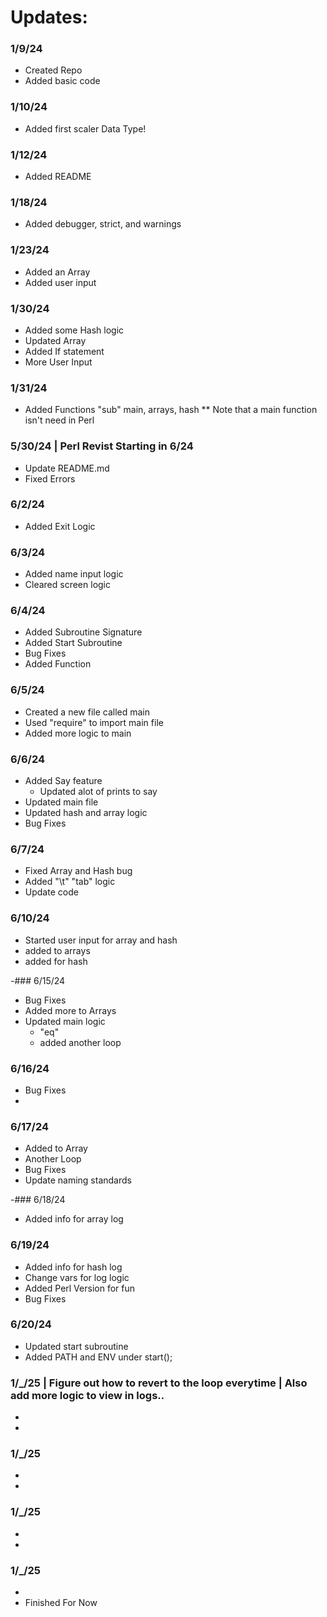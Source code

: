 # Updates:

### 1/9/24
- Created Repo
- Added basic code

### 1/10/24
- Added first scaler Data Type!

### 1/12/24
- Added README

### 1/18/24
- Added debugger, strict, and warnings

### 1/23/24
- Added an Array
- Added user input

### 1/30/24
- Added some Hash logic
- Updated Array
- Added If statement
- More User Input

### 1/31/24
- Added Functions "sub"
    main, arrays, hash 
    ** Note that a main function isn't need in Perl

### 5/30/24 | Perl Revist Starting in 6/24
- Update README.md
- Fixed Errors

### 6/2/24
- Added Exit Logic

### 6/3/24
- Added name input logic 
- Cleared screen logic

### 6/4/24
- Added Subroutine Signature
- Added Start Subroutine
- Bug Fixes
- Added Function

### 6/5/24
- Created a new file called main
- Used "require" to import main file
- Added more logic to main

### 6/6/24
- Added Say feature
    - Updated alot of prints to say
- Updated main file
- Updated hash and array logic 
- Bug Fixes

### 6/7/24
- Fixed Array and Hash bug
- Added "\t" "tab" logic
- Update code

### 6/10/24
- Started user input for array and hash
- added to arrays
- added for hash

-### 6/15/24
- Bug Fixes
- Added more to Arrays
- Updated main logic
    - "eq"
    - added another loop

### 6/16/24
- Bug Fixes
-

### 6/17/24
- Added to Array
 - Another Loop
- Bug Fixes
- Update naming standards

-### 6/18/24
- Added info for array log

### 6/19/24
- Added info for hash log
- Change vars for log logic
- Added Perl Version for fun
- Bug Fixes

### 6/20/24
- Updated start subroutine
- Added PATH and ENV under start();

### 1/_/25 | Figure out how to revert to the loop everytime | Also add more logic to view in logs..
- 
-

### 1/_/25
- 
-

### 1/_/25
- 
-

### 1/_/25
- 
- Finished For Now
